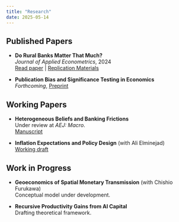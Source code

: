 ```yaml
---
title: "Research"
date: 2025-05-14
---
```


## Published Papers

- **Do Rural Banks Matter That Much?**  
  *Journal of Applied Econometrics*, 2024  
  [Read paper](https://doi.org/...) | [Replication Materials](https://osf.io/...)

- **Publication Bias and Significance Testing in Economics**  
  *Forthcoming*, [Preprint](https://example.com)

## Working Papers

- **Heterogeneous Beliefs and Banking Frictions**  
  Under review at *AEJ: Macro*.  
  [Manuscript](https://example.com)

- **Inflation Expectations and Policy Design** (with Ali Elminejad)  
  [Working draft](https://example.com)

## Work in Progress

- **Geoeconomics of Spatial Monetary Transmission** (with Chishio Furukawa)  
  Conceptual model under development.

- **Recursive Productivity Gains from AI Capital**  
  Drafting theoretical framework.
